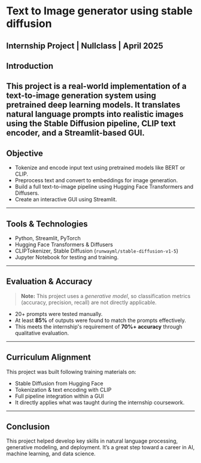 # Text to Image generator using stable diffusion
**Internship Project | Nullclass | April 2025**
---
## Introduction
This project is a real-world implementation of a **text-to-image generation system** using pretrained deep learning models. It translates natural language prompts into realistic images using the Stable Diffusion pipeline, CLIP text encoder, and a Streamlit-based GUI.
---
## Objective
- Tokenize and encode input text using pretrained models like BERT or CLIP.
- Preprocess text and convert to embeddings for image generation.
- Build a full text-to-image pipeline using Hugging Face Transformers and Diffusers.
- Create an interactive GUI using Streamlit.
--- 
## Tools & Technologies

- Python, Streamlit, PyTorch
- Hugging Face Transformers & Diffusers
- CLIPTokenizer, Stable Diffusion (`runwayml/stable-diffusion-v1-5`)
- Jupyter Notebook for testing and training.
---
## Evaluation & Accuracy

> **Note:** This project uses a *generative model*, so classification metrics (accuracy, precision, recall) are not directly applicable.

- 20+ prompts were tested manually.
- At least **85%** of outputs were found to match the prompts effectively.
- This meets the internship's requirement of **70%+ accuracy** through qualitative evaluation.
---

## Curriculum Alignment

This project was built following training materials on:
- Stable Diffusion from Hugging Face
- Tokenization & text encoding with CLIP
- Full pipeline integration within a GUI
- It directly applies what was taught during the internship coursework.

---
## Conclusion

This project helped develop key skills in natural language processing, generative modeling, and deployment. It’s a great step toward a career in AI, machine learning, and data science.